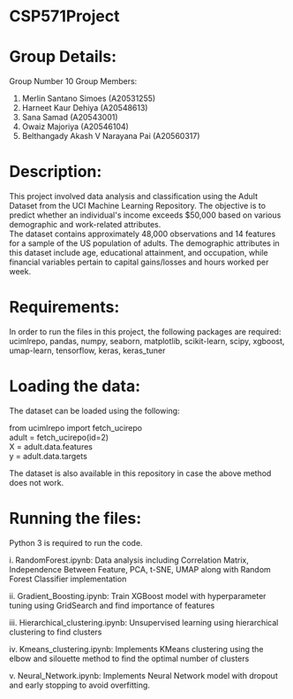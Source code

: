 # CSP571Project

# Group Details:
Group Number 10
Group Members:
1. Merlin Santano Simoes (A20531255)
2. Harneet Kaur Dehiya (A20548613)
3. Sana Samad (A20543001)
4. Owaiz Majoriya (A20546104)
5. Belthangady Akash V Narayana Pai (A20560317)

# Description:
This project involved data analysis and classification using the Adult Dataset from the UCI Machine Learning Repository. The objective is to predict whether an individual's income exceeds $50,000 based on various demographic and work-related attributes.  
The dataset contains approximately 48,000 observations and 14 features for a sample of the US population of adults. The demographic attributes in this dataset include age, educational attainment, and occupation, while financial variables pertain to capital gains/losses and hours worked per week. 

# Requirements:
In order to run the files in this project, the following packages are required:  
ucimlrepo, pandas, numpy, seaborn, matplotlib, scikit-learn, scipy, xgboost, umap-learn, tensorflow, keras, keras_tuner

# Loading the data:
The dataset can be loaded using the following:

from ucimlrepo import fetch_ucirepo  
adult = fetch_ucirepo(id=2)  
X = adult.data.features  
y = adult.data.targets  

The dataset is also available in this repository in case the above method does not work.

# Running the files:
Python 3 is required to run the code.

i. RandomForest.ipynb: Data analysis including Correlation Matrix, Independence Between Feature, PCA, t-SNE, UMAP along with Random Forest Classifier implementation  

ii. Gradient_Boosting.ipynb: Train XGBoost model with hyperparameter tuning using GridSearch and find importance of features  

iii. Hierarchical_clustering.ipynb: Unsupervised learning using hierarchical clustering to find clusters  

iv. Kmeans_clustering.ipynb: Implements KMeans clustering using the elbow and silouette method to find the optimal number of clusters  

v. Neural_Network.ipynb: Implements Neural Network model with dropout and early stopping to avoid overfitting. 
